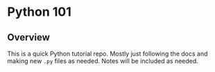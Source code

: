 # Python 101
## Overview
This is a quick Python tutorial repo. Mostly just following the docs and making new `.py` files as needed. Notes will be included as needed.